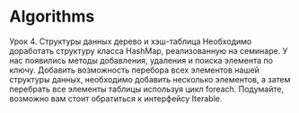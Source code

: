 # Algorithms

Урок 4. Структуры данных дерево и хэш-таблица
Необходимо доработать структуру класса HashMap, реализованную на семинаре.
У нас появились методы добавления, удаления и поиска элемента по ключу.
Добавить возможность перебора всех элементов нашей структуры данных, необходимо добавить несколько элементов, а затем перебрать все элементы таблицы используя цикл foreach. Подумайте, возможно вам стоит обратиться к интерфейсу Iterable.

